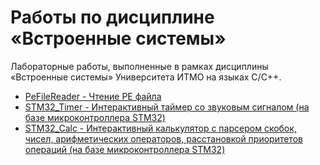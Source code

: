 # Работы по дисциплине «Встроенные системы»
Лабораторные работы, выполненные в рамках дисциплины «Встроенные системы» Университета ИТМО на языках C/C++.

- [PeFileReader - Чтение PE файла](/PEFileReader)
- [STM32_Timer - Интерактивный таймер со звуковым сигналом (на базе микроконтроллера STM32)](/STM32_Timer)
- [STM32_Calc - Интерактивный калькулятор с парсером скобок, чисел, арифметических операторов, расстановкой приоритетов операций (на базе микроконтроллера STM32)](/STM32_Calc)
